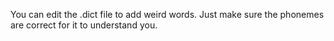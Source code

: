 You can edit the .dict file to add weird words.
Just make sure the phonemes are correct for it to understand you.